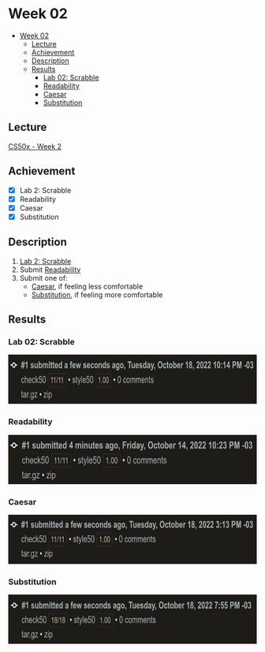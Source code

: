 # Week 02
- [Week 02](#week-02)
  - [Lecture](#lecture)
  - [Achievement](#achievement)
  - [Description](#description)
  - [Results](#results)
    - [Lab 02: Scrabble](#lab-02-scrabble)
    - [Readability](#readability)
    - [Caesar](#caesar)
    - [Substitution](#substitution)

## Lecture
[CS50x - Week 2](https://cs50.harvard.edu/x/2022/weeks/2/)

## Achievement

- [x] Lab 2: Scrabble
- [x] Readability
- [x] Caesar
- [x] Substitution

## Description

1. [Lab 2: Scrabble](https://cs50.harvard.edu/x/2022/labs/2/#lab-2-scrabble)
2. Submit [Readability](https://cs50.harvard.edu/x/2022/psets/2/readability/)
3. Submit one of:
   - [Caesar](https://cs50.harvard.edu/x/2022/psets/2/caesar/), if feeling less comfortable
   - [Substitution](https://cs50.harvard.edu/x/2022/psets/2/substitution/), if feeling more comfortable

## Results

### Lab 02: Scrabble
<img src="../images/scrabble_result.png" alt="lab scrabble" height="100"/>

### Readability
<img src="../images/readability_result.png" alt="problem readability" height="100"/>

### Caesar
<img src="../images/caeser_result.png" alt="problem caesar" height="100"/>

### Substitution
<img src="../images/substitution_result.png" alt="problem substitution" height="100"/>
